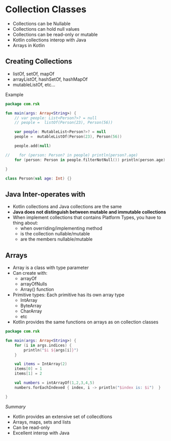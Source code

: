 # Collection Classes

- Collections can be Nullable
- Collections can hold null values
- Collections can be read-only or mutable
- Kotlin collections interop with Java
- Arrays in Kotlin

## Creating Collections

- listOf, setOf, mapOf
- arrayListOf, hashSetOf, hashMapOf
- mutableListOf,
  etc...

Example

```kotlin
package com.rsk

fun main(args: Array<String>) {
    // var people: List<Person?>? = null
    // people =  listOf(Person(23), Person(56))

    var people: MutableList<Person?>? = null
    people =  mutableListOf(Person(23), Person(56))

    people.add(null)

//    for (person: Person? in people) println(person?.age)
    for (person: Person in people.filterNotNull()) println(person.age)

}

class Person(val age: Int) {}
```

## Java Inter-operates with

- Kotlin collections and Java collections are the same
- **Java does not distinguish between mutable and immutable collections**
- When implement collections that contains Platform Types, you have to thing about:
  - when overriding/implementing method
  - is the collection nullable/mutable
  - are the members nullable/mutable

## Arrays

- Array is a class with type parameter
- Can create with:
  - arrayOf
  - arrayOfNulls
  - Array() function
- Primitive types: Each primitive has its own array type
  - IntArray
  - ByteArray
  - CharArray
  - etc
- Kotlin provides the same functions on arrays as on collection classes

```kotlin
package com.rsk

fun main(args: Array<String>) {
    for (i in args.indices) {
        println("$i ${args[i]}")
    }

    val items = IntArray(2)
    items[0] = 1
    items[1] = 2

    val numbers = intArrayOf(1,2,3,4,5)
    numbers.forEachIndexed { index, i -> println("$index is: $i")  }

}
```

_Summary_

- Kotlin provides an extensive set of collecdtions
- Arrays, maps, sets and lists
- Can be read-only
- Excellent interop with Java

